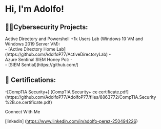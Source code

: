 <h1>Hi, I'm Adolfo! </h1>

<h2>👨‍💻Cybersecurity Projects:</h2>
 Active Directory and Powershell +1k Users Lab (Windows 10 VM and Windows 2019 Server VM):
 <br>
  - [Active Directory Home Lab](https://github.com/AdolfoP77/ActiveDirectoryLab)
  - <br>
   Azure Sentinal SIEM Honey Pot:
  - <br>
  - [SIEM Sential](https://github.com/)



<h2> 🤳 Certifications:</h2>
-[CompTIA Security+]
[CompTIA Security+ ce certificate.pdf](https://github.com/AdolfoP77/AdolfoP77/files/8863772/CompTIA.Security%2B.ce.certificate.pdf)



Connect With Me

[linkedin] (https://www.linkedin.com/in/adolfo-perez-250494226)

<!--
**joshmadakor1/joshmadakor1** is a ✨ _special_ ✨ repository because its `README.md` (this file) appears on your GitHub profile.

Here are some ideas to get you started:

- 🔭 I’m currently working on ...
- 🌱 I’m currently learning ...
- 👯 I’m looking to collaborate on ...
- 🤔 I’m looking for help with ...
- 💬 Ask me about ...
- 📫 How to reach me: ...
- 😄 Pronouns: ...
- ⚡ Fun fact: ...
-->
